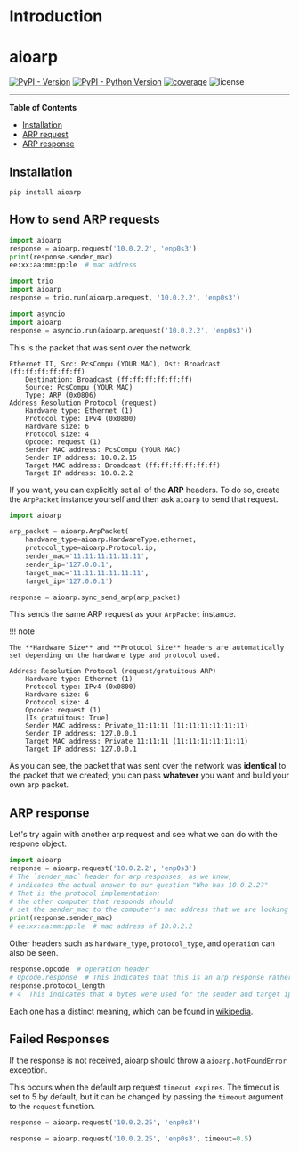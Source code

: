 # Introduction

# aioarp

[![PyPI - Version](https://img.shields.io/pypi/v/aioarp.svg)](https://pypi.org/project/aioarp)
[![PyPI - Python Version](https://img.shields.io/pypi/pyversions/aioarp.svg)](https://pypi.org/project/aioarp)
[![coverage](https://img.shields.io/codecov/c/github/karosis88/aioarp/master)](https://app.codecov.io/gh/karosis88/aioarp)
![license](https://img.shields.io/github/license/karosis88/aioarp)

-----

**Table of Contents**

- [Installation](#installation)
- [ARP request](#how-to-send-arp-requests)
- [ARP response](#arp-response)

## Installation

```console
pip install aioarp
```

## How to send ARP requests

```py title="Sync" linenums="1" 
import aioarp
response = aioarp.request('10.0.2.2', 'enp0s3')
print(response.sender_mac)
ee:xx:aa:mm:pp:le  # mac address
```

```py title="trio" linenums="1"
import trio
import aioarp
response = trio.run(aioarp.arequest, '10.0.2.2', 'enp0s3')
```

```py title="asyncio" linenums="1"
import asyncio
import aioarp
response = asyncio.run(aioarp.arequest('10.0.2.2', 'enp0s3'))
```

This is the packet that was sent over the network.
```
Ethernet II, Src: PcsCompu (YOUR MAC), Dst: Broadcast (ff:ff:ff:ff:ff:ff)
    Destination: Broadcast (ff:ff:ff:ff:ff:ff)
    Source: PcsCompu (YOUR MAC)
    Type: ARP (0x0806)
Address Resolution Protocol (request)
    Hardware type: Ethernet (1)
    Protocol type: IPv4 (0x0800)
    Hardware size: 6
    Protocol size: 4
    Opcode: request (1)
    Sender MAC address: PcsCompu (YOUR MAC)
    Sender IP address: 10.0.2.15
    Target MAC address: Broadcast (ff:ff:ff:ff:ff:ff)
    Target IP address: 10.0.2.2
```

If you want, you can explicitly set all of the **ARP** headers. To do so, create the `ArpPacket` instance yourself and then ask `aioarp` to send that request.

```py title="Sending ARP packet directly" linenums="1"
import aioarp

arp_packet = aioarp.ArpPacket(
    hardware_type=aioarp.HardwareType.ethernet,
    protocol_type=aioarp.Protocol.ip,
    sender_mac='11:11:11:11:11:11',
    sender_ip='127.0.0.1',
    target_mac='11:11:11:11:11:11',
    target_ip='127.0.0.1')

response = aioarp.sync_send_arp(arp_packet)
```

This sends the same ARP request as your `ArpPacket` instance.

!!! note

    The **Hardware Size** and **Protocol Size** headers are automatically set depending on the hardware type and protocol used.

```
Address Resolution Protocol (request/gratuitous ARP)
    Hardware type: Ethernet (1)
    Protocol type: IPv4 (0x0800)
    Hardware size: 6
    Protocol size: 4
    Opcode: request (1)
    [Is gratuitous: True]
    Sender MAC address: Private_11:11:11 (11:11:11:11:11:11)
    Sender IP address: 127.0.0.1
    Target MAC address: Private_11:11:11 (11:11:11:11:11:11)
    Target IP address: 127.0.0.1
```

As you can see, the packet that was sent over the network was **identical** to
the packet that we created; you can pass **whatever** you want and build your own arp packet.

## ARP response

Let's try again with another arp request and see what we can do with the respone object.

```py linenums="1"
import aioarp
response = aioarp.request('10.0.2.2', 'enp0s3')
# The `sender_mac` header for arp responses, as we know, 
# indicates the actual answer to our question "Who has 10.0.2.2?" 
# That is the protocol implementation; 
# the other computer that responds should 
# set the sender_mac to the computer's mac address that we are looking for.
print(response.sender_mac)
# ee:xx:aa:mm:pp:le  # mac address of 10.0.2.2
```

Other headers such as `hardware_type`, `protocol_type`, and `operation` can also be seen. 

```py linenums="1"
response.opcode  # operation header
# Opcode.response  # This indicates that this is an arp response rather than a request.
response.protocol_length
# 4  This indicates that 4 bytes were used for the sender and target ips because we used ipv4, which is actually 4 bytes.
```
Each one has a distinct meaning, which can be found in [wikipedia](https://en.wikipedia.org/wiki/Address_Resolution_Protocol).

## Failed Responses

If the response is not received, aioarp should throw a `aioarp.NotFoundError` exception. 

This occurs when the default arp request `timeout expires`. The timeout is set to 5 by default, but it can be changed by passing the `timeout` argument to the `request` function.

```py title="Without timeout" linenums="1"
response = aioarp.request('10.0.2.25', 'enp0s3')
```

```py title="With timeout" linenums="1"
response = aioarp.request('10.0.2.25', 'enp0s3', timeout=0.5)
```
